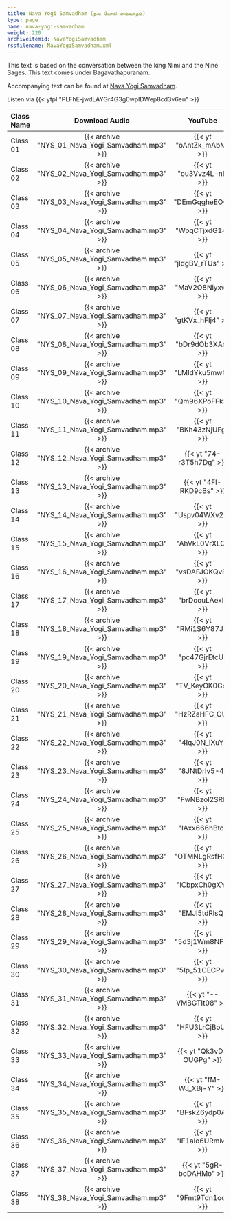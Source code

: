 ```yaml
---
title: Nava Yogi Samvadham (நவ யோகி ஸம்வாதம்)
type: page
name: nava-yogi-samvadham
weight: 220
archiveitemid: NavaYogiSamvadham
rssfilename: NavaYogiSamvadham.xml
---
```


This text is based on the conversation between the king Nimi and the Nine Sages. This text comes under Bagavathapuranam.

Accompanying text can be found at [Nava Yogi Samvadham](https://archive.org/download/VedanticTexts/Nava_Yogi_Samvadham.pdf).

Listen via {{< ytpl "PLFhE-jwdLAYGr4G3g0wplDWep8cd3v6eu" >}}

Class Name | Download Audio | YouTube
:---|:---:|:---:
Class 01 | {{< archive "NYS_01_Nava_Yogi_Samvadham.mp3" >}} | {{< yt "oAntZk_mAbM" >}}
Class 02 | {{< archive "NYS_02_Nava_Yogi_Samvadham.mp3" >}} | {{< yt "ou3Vvz4L-nI" >}}
Class 03 | {{< archive "NYS_03_Nava_Yogi_Samvadham.mp3" >}} | {{< yt "DEmGqgheEOQ" >}}
Class 04 | {{< archive "NYS_04_Nava_Yogi_Samvadham.mp3" >}} | {{< yt "WpqCTjxdG14" >}}
Class 05 | {{< archive "NYS_05_Nava_Yogi_Samvadham.mp3" >}} | {{< yt "jIdgBV_rTUs" >}}
Class 06 | {{< archive "NYS_06_Nava_Yogi_Samvadham.mp3" >}} | {{< yt "MaV2O8Niyxw" >}}
Class 07 | {{< archive "NYS_07_Nava_Yogi_Samvadham.mp3" >}} | {{< yt "gtKVx_hFIj4" >}}
Class 08 | {{< archive "NYS_08_Nava_Yogi_Samvadham.mp3" >}} | {{< yt "bDr9dOb3XAo" >}}
Class 09 | {{< archive "NYS_09_Nava_Yogi_Samvadham.mp3" >}} | {{< yt "LMIdYku5mwQ" >}}
Class 10 | {{< archive "NYS_10_Nava_Yogi_Samvadham.mp3" >}} | {{< yt "Qm96XPoFFkE" >}}
Class 11 | {{< archive "NYS_11_Nava_Yogi_Samvadham.mp3" >}} | {{< yt "BKh43zNjUFg" >}}
Class 12 | {{< archive "NYS_12_Nava_Yogi_Samvadham.mp3" >}} | {{< yt "74-r3T5h7Dg" >}}
Class 13 | {{< archive "NYS_13_Nava_Yogi_Samvadham.mp3" >}} | {{< yt "4Fl-RKD9cBs" >}}
Class 14 | {{< archive "NYS_14_Nava_Yogi_Samvadham.mp3" >}} | {{< yt "Uspv04WXv2s" >}}
Class 15 | {{< archive "NYS_15_Nava_Yogi_Samvadham.mp3" >}} | {{< yt "AhVkL0VrXLQ" >}}
Class 16 | {{< archive "NYS_16_Nava_Yogi_Samvadham.mp3" >}} | {{< yt "vsDAFJOKQvE" >}}
Class 17 | {{< archive "NYS_17_Nava_Yogi_Samvadham.mp3" >}} | {{< yt "brDoouLAexI" >}}
Class 18 | {{< archive "NYS_18_Nava_Yogi_Samvadham.mp3" >}} | {{< yt "RMi1S6Y87JI" >}}
Class 19 | {{< archive "NYS_19_Nava_Yogi_Samvadham.mp3" >}} | {{< yt "pc47GjrEtcU" >}}
Class 20 | {{< archive "NYS_20_Nava_Yogi_Samvadham.mp3" >}} | {{< yt "TV_KeyOK0Gc" >}}
Class 21 | {{< archive "NYS_21_Nava_Yogi_Samvadham.mp3" >}} | {{< yt "HzRZaHFC_OU" >}}
Class 22 | {{< archive "NYS_22_Nava_Yogi_Samvadham.mp3" >}} | {{< yt "4IqJ0N_iXuY" >}}
Class 23 | {{< archive "NYS_23_Nava_Yogi_Samvadham.mp3" >}} | {{< yt "8JNtDrlv5-4" >}}
Class 24 | {{< archive "NYS_24_Nava_Yogi_Samvadham.mp3" >}} | {{< yt "FwNBzol2SRI" >}}
Class 25 | {{< archive "NYS_25_Nava_Yogi_Samvadham.mp3" >}} | {{< yt "IAxx666hBtc" >}}
Class 26 | {{< archive "NYS_26_Nava_Yogi_Samvadham.mp3" >}} | {{< yt "OTMNLgRsfHQ" >}}
Class 27 | {{< archive "NYS_27_Nava_Yogi_Samvadham.mp3" >}} | {{< yt "lCbpxCh0gXY" >}}
Class 28 | {{< archive "NYS_28_Nava_Yogi_Samvadham.mp3" >}} | {{< yt "EMJl5tdRlsQ" >}}
Class 29 | {{< archive "NYS_29_Nava_Yogi_Samvadham.mp3" >}} | {{< yt "5d3j1Wm8NFk" >}}
Class 30 | {{< archive "NYS_30_Nava_Yogi_Samvadham.mp3" >}} | {{< yt "5Ip_51CECPw" >}}
Class 31 | {{< archive "NYS_31_Nava_Yogi_Samvadham.mp3" >}} | {{< yt "--VMBGTIt08" >}}
Class 32 | {{< archive "NYS_32_Nava_Yogi_Samvadham.mp3" >}} | {{< yt "HFU3LrCjBoU" >}}
Class 33 | {{< archive "NYS_33_Nava_Yogi_Samvadham.mp3" >}} | {{< yt "Qk3vD-OUGPg" >}}
Class 34 | {{< archive "NYS_34_Nava_Yogi_Samvadham.mp3" >}} | {{< yt "fM-WJ_XBj-Y" >}}
Class 35 | {{< archive "NYS_35_Nava_Yogi_Samvadham.mp3" >}} | {{< yt "BFskZ6ydp0A" >}}
Class 36 | {{< archive "NYS_36_Nava_Yogi_Samvadham.mp3" >}} | {{< yt "IF1aIo6URmM" >}}
Class 37 | {{< archive "NYS_37_Nava_Yogi_Samvadham.mp3" >}} | {{< yt "5gR-boDAHMo" >}}
Class 38 | {{< archive "NYS_38_Nava_Yogi_Samvadham.mp3" >}} | {{< yt "9Fmt9Tdn1oo" >}}